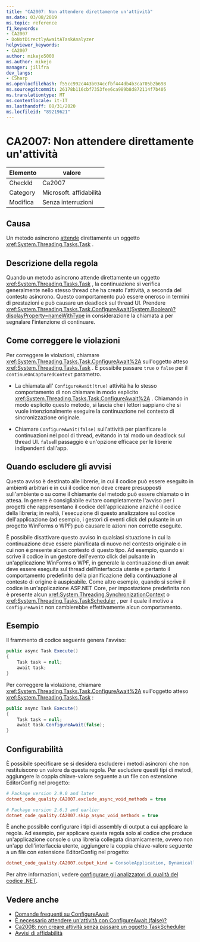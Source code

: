 ```yaml
---
title: "CA2007: Non attendere direttamente un'attività"
ms.date: 03/08/2019
ms.topic: reference
f1_keywords:
- CA2007
- DoNotDirectlyAwaitATaskAnalyzer
helpviewer_keywords:
- CA2007
author: mikejo5000
ms.author: mikejo
manager: jillfra
dev_langs:
- CSharp
ms.openlocfilehash: f55cc992c443b034ccfbf444db4b3ca705b2b698
ms.sourcegitcommit: 26178b116cbf7353fee6ca989b8d872114f7b405
ms.translationtype: MT
ms.contentlocale: it-IT
ms.lasthandoff: 08/31/2020
ms.locfileid: "89219621"
---
```

# <a name="ca2007-do-not-directly-await-a-task"></a>CA2007: Non attendere direttamente un'attività

|Elemento|valore|
|-|-|
|CheckId|Ca2007|
|Category|Microsoft. affidabilità|
|Modifica|Senza interruzioni|

## <a name="cause"></a>Causa

Un metodo asincrono [attende](/dotnet/csharp/language-reference/keywords/await) direttamente un oggetto <xref:System.Threading.Tasks.Task> .

## <a name="rule-description"></a>Descrizione della regola

Quando un metodo asincrono attende direttamente un oggetto <xref:System.Threading.Tasks.Task> , la continuazione si verifica generalmente nello stesso thread che ha creato l'attività, a seconda del contesto asincrono. Questo comportamento può essere oneroso in termini di prestazioni e può causare un deadlock sul thread UI. Prendere <xref:System.Threading.Tasks.Task.ConfigureAwait(System.Boolean)?displayProperty=nameWithType> in considerazione la chiamata a per segnalare l'intenzione di continuare.

## <a name="how-to-fix-violations"></a>Come correggere le violazioni

Per correggere le violazioni, chiamare <xref:System.Threading.Tasks.Task.ConfigureAwait%2A> sull'oggetto atteso <xref:System.Threading.Tasks.Task> . È possibile passare `true` o `false` per il `continueOnCapturedContext` parametro.

- La chiamata all' `ConfigureAwait(true)` attività ha lo stesso comportamento di non chiamare in modo esplicito <xref:System.Threading.Tasks.Task.ConfigureAwait%2A> . Chiamando in modo esplicito questo metodo, si lascia che i lettori sappiano che si vuole intenzionalmente eseguire la continuazione nel contesto di sincronizzazione originale.

- Chiamare `ConfigureAwait(false)` sull'attività per pianificare le continuazioni nel pool di thread, evitando in tal modo un deadlock sul thread UI. `false`Il passaggio è un'opzione efficace per le librerie indipendenti dall'app.

## <a name="when-to-suppress-warnings"></a>Quando escludere gli avvisi

Questo avviso è destinato alle librerie, in cui il codice può essere eseguito in ambienti arbitrari e in cui il codice non deve creare presupposti sull'ambiente o su come il chiamante del metodo può essere chiamato o in attesa. In genere è consigliabile evitare completamente l'avviso per i progetti che rappresentano il codice dell'applicazione anziché il codice della libreria; in realtà, l'esecuzione di questo analizzatore sul codice dell'applicazione (ad esempio, i gestori di eventi click del pulsante in un progetto WinForms o WPF) può causare le azioni non corrette eseguite.

È possibile disattivare questo avviso in qualsiasi situazione in cui la continuazione deve essere pianificata di nuovo nel contesto originale o in cui non è presente alcun contesto di questo tipo. Ad esempio, quando si scrive il codice in un gestore dell'evento click del pulsante in un'applicazione WinForms o WPF, in generale la continuazione di un await deve essere eseguita sul thread dell'interfaccia utente e pertanto il comportamento predefinito della pianificazione della continuazione al contesto di origine è auspicabile. Come altro esempio, quando si scrive il codice in un'applicazione ASP.NET Core, per impostazione predefinita non è presente alcun <xref:System.Threading.SynchronizationContext> o <xref:System.Threading.Tasks.TaskScheduler> , per il quale il motivo a `ConfigureAwait` non cambierebbe effettivamente alcun comportamento.

## <a name="example"></a>Esempio

Il frammento di codice seguente genera l'avviso:

```csharp
public async Task Execute()
{
    Task task = null;
    await task;
}
```

Per correggere la violazione, chiamare <xref:System.Threading.Tasks.Task.ConfigureAwait%2A> sull'oggetto atteso <xref:System.Threading.Tasks.Task> :

```csharp
public async Task Execute()
{
    Task task = null;
    await task.ConfigureAwait(false);
}
```

## <a name="configurability"></a>Configurabilità

È possibile specificare se si desidera escludere i metodi asincroni che non restituiscono un valore da questa regola. Per escludere questi tipi di metodi, aggiungere la coppia chiave-valore seguente a un file con estensione EditorConfig nel progetto:

```ini
# Package version 2.9.0 and later
dotnet_code_quality.CA2007.exclude_async_void_methods = true

# Package version 2.6.3 and earlier
dotnet_code_quality.CA2007.skip_async_void_methods = true
```

È anche possibile configurare i tipi di assembly di output a cui applicare la regola. Ad esempio, per applicare questa regola solo al codice che produce un'applicazione console o una libreria collegata dinamicamente, ovvero non un'app dell'interfaccia utente, aggiungere la coppia chiave-valore seguente a un file con estensione EditorConfig nel progetto:

```ini
dotnet_code_quality.CA2007.output_kind = ConsoleApplication, DynamicallyLinkedLibrary
```

Per altre informazioni, vedere [configurare gli analizzatori di qualità del codice .NET](configure-fxcop-analyzers.md).

## <a name="see-also"></a>Vedere anche

- [Domande frequenti su ConfigureAwait](https://devblogs.microsoft.com/dotnet/configureawait-faq/)
- [È necessario attendere un'attività con ConfigureAwait (false)?](https://github.com/Microsoft/vs-threading/blob/master/doc/cookbook_vs.md#should-i-await-a-task-with-configureawaitfalse)
- [Ca2008: non creare attività senza passare un oggetto TaskScheduler](ca2008.md)
- [Avvisi di affidabilità](reliability-warnings.md)
